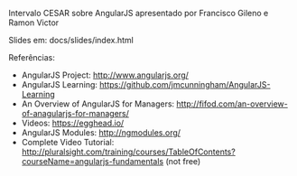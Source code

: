 Intervalo CESAR sobre AngularJS apresentado por Francisco Gileno e Ramon Victor


Slides em: docs/slides/index.html


Referências:

- AngularJS Project: http://www.angularjs.org/
- AngularJS Learning: https://github.com/jmcunningham/AngularJS-Learning
- An Overview of AngularJS for Managers: http://fifod.com/an-overview-of-anagularjs-for-managers/
- Videos: https://egghead.io/
- AngularJS Modules: http://ngmodules.org/
- Complete Video Tutorial: http://pluralsight.com/training/courses/TableOfContents?courseName=angularjs-fundamentals (not free)




